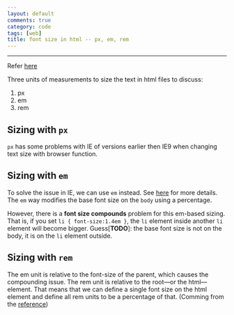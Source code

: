 ```yaml
---
layout: default
comments: true
category: code
tags: [web]
title: font size in html -- px, em, rem
---
```

---

Refer [here](http://snook.ca/archives/html_and_css/font-size-with-rem)

Three units of measurements to size the text in html files to discuss:

1. px
2. em
3. rem

## Sizing with `px`

`px` has some problems with IE of versions earlier then IE9 when changing text size with browser function.

## Sizing with `em`

To solve the issue in IE, we can use `em` instead. See [here](http://clagnut.com/blog/348/) for more details. The `em` way modifies the base font size on the `body` using a percentage.

However, there is a **font size compounds** problem for this em-based sizing. That is, if you set `li { font-size:1.4em }`, the `li` element inside another `li` element will become bigger. Guess[**TODO**]: the base font size is not on the body, it is on the `li` element outside.

## Sizing with `rem`

The em unit is relative to the font-size of the parent, which causes the compounding issue. The rem unit is relative to the root—or the html—element. That means that we can define a single font size on the html element and define all rem units to be a percentage of that. (Comming from the [reference](http://snook.ca/archives/html_and_css/font-size-with-rem))

